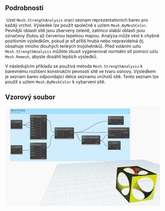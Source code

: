## Podrobnosti
 Uzel `Mesh.StrengthAnalysis` vrací seznam reprezentativních barev pro každý vrchol. Výsledek lze použít společně s uzlem `Mesh.ByMeshColor`. Pevnější oblasti sítě jsou zbarveny zeleně, zatímco slabší oblasti jsou označeny žlutou až červenou tepelnou mapou. Analýza může vést k chybně pozitivním výsledkům, pokud je síť příliš hrubá nebo nepravidelná (tj. obsahuje mnoho dlouhých tenkých trojúhelníků). Před voláním uzlu `Mesh.StrengthAnalysis` můžete zkusit vygenerovat normální síť pomocí uzlu `Mesh.Remesh`, abyste dosáhli lepších výsledků.

V následujícím příkladu se používá metoda `Mesh.StrengthAnalysis` k barevnému rozlišení konstrukční pevnosti sítě ve tvaru osnovy. Výsledkem je seznam barev odpovídající délce seznamu vrcholů sítě. Tento seznam lze použít s uzlem `Mesh.ByMeshColor` k vybarvení sítě.

## Vzorový soubor

![Example](./Autodesk.DesignScript.Geometry.Mesh.StrengthAnalysis_img.jpg)

